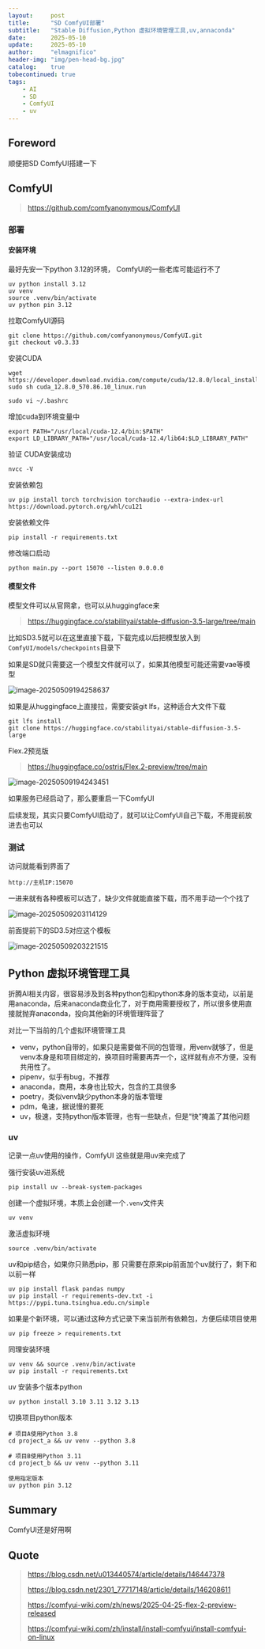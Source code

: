 ```yaml
---
layout:     post
title:      "SD ComfyUI部署"
subtitle:   "Stable Diffusion,Python 虚拟环境管理工具,uv,annaconda"
date:       2025-05-10
update:     2025-05-10
author:     "elmagnifico"
header-img: "img/pen-head-bg.jpg"
catalog:    true
tobecontinued: true
tags:
    - AI
    - SD
    - ComfyUI
    - uv
---
```


## Foreword

顺便把SD ComfyUI搭建一下



## ComfyUI

> https://github.com/comfyanonymous/ComfyUI



### 部署

#### 安装环境

最好先安一下python 3.12的环境， ComfyUI的一些老库可能运行不了

```
uv python install 3.12
uv venv
source .venv/bin/activate
uv python pin 3.12
```

拉取ComfyUI源码

```
git clone https://github.com/comfyanonymous/ComfyUI.git
git checkout v0.3.33
```



安装CUDA

```
wget https://developer.download.nvidia.com/compute/cuda/12.8.0/local_installers/cuda_12.8.0_570.86.10_linux.run
sudo sh cuda_12.8.0_570.86.10_linux.run
```



```
sudo vi ~/.bashrc
```

增加cuda到环境变量中

```
export PATH="/usr/local/cuda-12.4/bin:$PATH"
export LD_LIBRARY_PATH="/usr/local/cuda-12.4/lib64:$LD_LIBRARY_PATH"
```

验证 CUDA安装成功

```
nvcc -V
```



安装依赖包

```
uv pip install torch torchvision torchaudio --extra-index-url https://download.pytorch.org/whl/cu121
```



安装依赖文件

```
pip install -r requirements.txt
```



修改端口启动

```
python main.py --port 15070 --listen 0.0.0.0
```



#### 模型文件

模型文件可以从官网拿，也可以从huggingface来

> https://huggingface.co/stabilityai/stable-diffusion-3.5-large/tree/main

比如SD3.5就可以在这里直接下载，下载完成以后把模型放入到`ComfyUI/models/checkpoints`目录下

如果是SD就只需要这一个模型文件就可以了，如果其他模型可能还需要vae等模型

![image-20250509194258637](https://img.elmagnifico.tech/static/upload/elmagnifico/20250509194258662.png)

如果是从huggingface上直接拉，需要安装git lfs，这种适合大文件下载

```
git lfs install
git clone https://huggingface.co/stabilityai/stable-diffusion-3.5-large
```



Flex.2预览版

> https://huggingface.co/ostris/Flex.2-preview/tree/main

![image-20250509194243451](https://img.elmagnifico.tech/static/upload/elmagnifico/20250509194250529.png)

如果服务已经启动了，那么要重启一下ComfyUI



后续发现，其实只要ComfyUI启动了，就可以让ComfyUI自己下载，不用提前放进去也可以



### 测试

访问就能看到界面了

```
http://主机IP:15070
```

一进来就有各种模板可以选了，缺少文件就能直接下载，而不用手动一个个找了

![image-20250509203114129](https://img.elmagnifico.tech/static/upload/elmagnifico/20250509203114327.png)

前面提前下的SD3.5对应这个模板

![image-20250509203221515](https://img.elmagnifico.tech/static/upload/elmagnifico/20250509203221539.png)

## Python 虚拟环境管理工具

折腾AI相关内容，很容易涉及到各种python包和python本身的版本变动，以前是用anaconda，后来anaconda商业化了，对于商用需要授权了，所以很多使用直接就抛弃anaconda，投向其他新的环境管理阵营了

对比一下当前的几个虚拟环境管理工具

- venv，python自带的，如果只是需要做不同的包管理，用venv就够了，但是venv本身是和项目绑定的，换项目时需要再弄一个，这样就有点不方便，没有共用性了。
- pipenv，似乎有bug，不推荐
- anaconda，商用，本身也比较大，包含的工具很多
- poetry，类似venv缺少python本身的版本管理
- pdm，龟速，据说慢的要死
- uv，极速，支持python版本管理，也有一些缺点，但是“快”掩盖了其他问题



### uv

记录一点uv使用的操作，ComfyUI 这些就是用uv来完成了



强行安装uv进系统

```
pip install uv --break-system-packages
```



创建一个虚拟环境，本质上会创建一个`.venv`文件夹

```
uv venv
```

激活虚拟环境

```
source .venv/bin/activate
```



uv和pip结合，如果你只熟悉pip，那 只需要在原来pip前面加个uv就行了，剩下和以前一样

```
uv pip install flask pandas numpy
uv pip install -r requirements-dev.txt -i https://pypi.tuna.tsinghua.edu.cn/simple
```



如果是个新环境，可以通过这种方式记录下来当前所有依赖包，方便后续项目使用

```
uv pip freeze > requirements.txt
```

同理安装环境

```
uv venv && source .venv/bin/activate
uv pip install -r requirements.txt
```



uv 安装多个版本python

```
uv python install 3.10 3.11 3.12 3.13
```



切换项目python版本

```
# 项目A使用Python 3.8
cd project_a && uv venv --python 3.8

# 项目B使用Python 3.11 
cd project_b && uv venv --python 3.11

使用指定版本
uv python pin 3.12
```



## Summary

ComfyUI还是好用啊



## Quote

> https://blog.csdn.net/u013440574/article/details/146447378
>
> https://blog.csdn.net/2301_77717148/article/details/146208611
>
> https://comfyui-wiki.com/zh/news/2025-04-25-flex-2-preview-released
>
> https://comfyui-wiki.com/zh/install/install-comfyui/install-comfyui-on-linux
